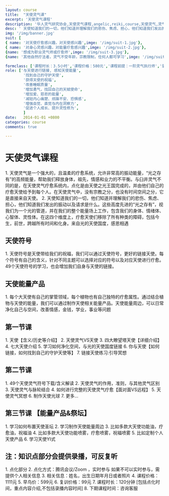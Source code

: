 ```yaml
---
layout: course
title:  "天使灵气课"
excerpt: '天使灵气课程'
description: '华人灵气研究协会,天使灵气课程,angelic,reiki,course,天使灵气,灵气'
desc: ' 天使知道我们的一切，他们知道并理解我们的悲伤、焦虑、担心，他们知道我们发出的振动以及请求是什么'
img: '/img/banner.jpg'
suit: [
{ name: '对天使疗愈感兴趣，对天使感兴趣',imge: '/img/suit-1.jpg'},
{ name: '对身心灵感兴趣，对能量疗愈感兴趣',imge: '/img/suit-2.jpg'},
{name: '想成为职业灵气师或疗愈师',imge: '/img/suit-3.jpg'},
{name: '其他自然疗法者，灵气不受年龄，宗教限制，任何人都可学习',imge: '/img/suit-4.jpg'}]

formclass: ['课程时长：3.5小时','课程价格：580元','课程前提：一阶灵气执行师','录播课程，随时报名']
role: ['与天使进行链接, 感知天使能量',
        '找到自己的守护天使',
        '获得天使的祝福',
        '改善睡眠质量',
        '增加勇气，找回自己的天赋使命',
        '增加爱、慈悲的能量',
        '减轻内心痛楚、烦躁不安、恐惧感',
        '增强自觉、直觉与内在洞察力',
        '促进个人成长、提升灵性修为',
        ]
date:   2014-01-01 +0800
categories: course
comments: true

---
```

<h1>天使灵气课程</h1>
1. 天使灵气是一个强大的，且温柔的疗愈系统，允许非常高的振动能量，“光之存有”的高频能量，帮助我们释放身体，祖先，情感和业力的不平衡。与臼井灵气不同的是，在天使灵气疗愈系统内，点化是由天使之光王国完成的，并由他们自己的疗愈天使给予到每个人。在天使灵气中，没有宗教之分，也没有时间空间之分，它是直接来自天使。
2. 天使知道我们的一切，他们知道并理解我们的悲伤、焦虑、担心，他们知道我们发出的振动以及请求是什么。这些高度先进的“光之存有”，视我们为一个光的管道，并在我们的整个能量场上工作，包含我们的身体、情绪体、心智体、灵性体。在这四个维度上，疗愈天使们移除了所有种类的障碍，包括今生，前世，跨越所有时间和化身。来自光的天使国度，感恩相遇
   
   
<h2>天使符号</h2>
1. 天使符号是天使带给我们的祝福，我们可以通过天使符号，更好的链接天使。每个符号有自己的含义，针对不同主题可以选择对应的符号以及对应天使进行疗愈。49个天使符号的学习，也会增加我们自身与天使的链接。
   
   
<h2>天使能量产品</h2>
1. 每个大天使有自己的掌管领域，每个植物也有自己独特的疗愈属性。通过结合植物与天使的能量，我们可以通过制作天使相关能量产品。天使能量周边，可以日常净化自己与空间，改善情感，金钱，学业，事业等问题
   

<h2>第一节课</h2>
1. 天使【含义/历史等介绍】 
2. 天使灵气VS天使
3. 四大瞭望塔天使【详细介绍】
4. 七大天使介绍
5. 学习如何净化空间，与光的天使国度链接
6. 你与天使【如何链接，如何找到自己的守护天使等】
7. 链接天使练习:引导冥想 


<h2>第二节课</h2>
1. 49个天使灵气符号下载/含义解读
2. 天使灵气的作用，准则，与其他灵气区别
3. 天使灵气与脉轮结合
4. 如何进行完整的天使灵气疗愈【面对面VS远程】
5. 天使灵气冥想
6. 制作天使光球
7. 更多...


<h2>第三节课 【能量产品&祭坛】</h2>
1. 学习如何布置天使圣坛
2. 学习制作天使能量周边
3. 比如多款大天使功能油，疗愈油，祝福油
4. 比如多款大天使功能喷雾，疗愈喷雾，祝福喷雾
5. 比如定制个人天使产品
6. 学习天使YI式



<h2>注：知识点部分会提供录播，可反复听</h2>
1. 点化部分
2. 点化方式：腾讯会议/Zoom ，实时参与
            如果不可以实时参与，需提供个人相关信息
3. 相关信息：姓名，出生日期年月日或者照片       
4. 课程价格：1111元
5. 早鸟价：599元
6. 复训价格：99元
7. 课程时长：120分钟 [包括点化时间，重点内容介绍,不包括录播内容时间]
8. 下期课程时间：咨询客服


